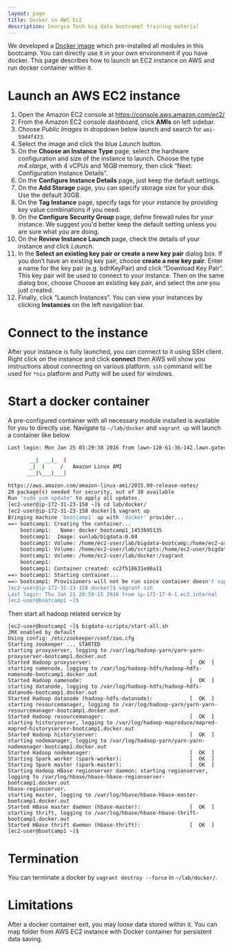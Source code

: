 ```yaml
---
layout: page
title: Docker in AWS Ec2
description: Georgia Tech big data bootcampt training material
---
```


We developed a [Docker image](https://hub.docker.com/r/sunlab/bigdata/) which pre-installed all modules in this bootcamp. You can directly use it in your own environment if you have docker. This page describes how to launch an EC2 instance on AWS and run docker container within it.

# Launch an AWS EC2 instance 
1.   Open the Amazon EC2 console at https://console.aws.amazon.com/ec2/
2.   From the Amazon EC2 console dashboard, click **AMIs** on left sidebar.
3.   Choose *Public Images* in dropdown below launch and search for `ami-59d4f433`.
4. Select the image and click the blue _Launch_ button.
5. On the **Choose an Instance Type** page, select the hardware configuration and size of the instance to launch.
Choose the type _m4.xlarge_, with 4 vCPUs and 16GB memory, then click “Next: Configuration Instance Details”.
6. On the **Configure Instance Details** page, just keep the default settings.
7.  On the **Add Storage** page, you can specify storage size for your disk. Use the default 30GB.
8. On the **Tag Instance** page, specify tags for your instance by providing key value combinations if you need.
9.  On the **Configure Security Group** page, define firewall rules for your instance. We suggest you'd better keep the default setting unless you are sure what you are doing.
10. On the **Review Instance Launch** page, check the details of your instance and click _Launch_.
11. In the **Select an existing key pair or create a new key pair** dialog box. If you don’t have an existing key pair, choose **create a new key pair**. Enter a name for the key pair (e.g. bdhKeyPair) and click “Download Key Pair”. This key pair will be used to connect to your instance. Then on the same dialog box, choose Choose an existing key pair, and select the one you just created. 
12.  Finally, click “Launch Instances”. You can view your instances by clicking **Instances** on the left navigation bar. 

# Connect to the instance
After your instance is fully launched, you can connect to it using SSH client. Right click on the instance and click **connect** then AWS will show you instructions about connecting on various platform. `ssh` command will be used for `*nix` platform and Putty will be used for windows.

# Start a docker container
A pre-configured container with all necessary module installed is available for you to directly use. Navigate to `~/lab/docker` and `vagrant up` will launch a container like below

```bash
Last login: Mon Jan 25 03:29:38 2016 from lawn-128-61-36-142.lawn.gatech.edu

       __|  __|_  )
       _|  (     /   Amazon Linux AMI
      ___|\___|___|

https://aws.amazon.com/amazon-linux-ami/2015.09-release-notes/
20 package(s) needed for security, out of 38 available
Run "sudo yum update" to apply all updates.
[ec2-user@ip-172-31-23-158 ~]$ cd lab/docker/
[ec2-user@ip-172-31-23-158 docker]$ vagrant up
Bringing machine 'bootcamp1' up with 'docker' provider...
==> bootcamp1: Creating the container...
    bootcamp1:   Name: docker_bootcamp1_1453695135
    bootcamp1:  Image: sunlab/bigdata:0.04
    bootcamp1: Volume: /home/ec2-user/lab/bigdata-bootcamp:/home/ec2-user/bigdata-bootcamp
    bootcamp1: Volume: /home/ec2-user/lab/scripts:/home/ec2-user/bigdata-scripts
    bootcamp1: Volume: /home/ec2-user/lab/docker:/vagrant
    bootcamp1:
    bootcamp1: Container created: cc2f518631e86a11
==> bootcamp1: Starting container...
==> bootcamp1: Provisioners will not be run since container doesn't support SSH.
[ec2-user@ip-172-31-23-158 docker]$ vagrant ssh
Last login: Thu Jan 21 20:59:15 2016 from ip-172-17-0-1.ec2.internal
[ec2-user@bootcamp1 ~]$
```

Then start all hadoop related service by 
```
[ec2-user@bootcamp1 ~]$ bigdata-scripts/start-all.sh
JMX enabled by default
Using config: /etc/zookeeper/conf/zoo.cfg
Starting zookeeper ... STARTED
starting proxyserver, logging to /var/log/hadoop-yarn/yarn-yarn-proxyserver-bootcamp1.docker.out
Started Hadoop proxyserver:                                [  OK  ]
starting namenode, logging to /var/log/hadoop-hdfs/hadoop-hdfs-namenode-bootcamp1.docker.out
Started Hadoop namenode:                                   [  OK  ]
starting datanode, logging to /var/log/hadoop-hdfs/hadoop-hdfs-datanode-bootcamp1.docker.out
Started Hadoop datanode (hadoop-hdfs-datanode):            [  OK  ]
starting resourcemanager, logging to /var/log/hadoop-yarn/yarn-yarn-resourcemanager-bootcamp1.docker.out
Started Hadoop resourcemanager:                            [  OK  ]
starting historyserver, logging to /var/log/hadoop-mapreduce/mapred-mapred-historyserver-bootcamp1.docker.out
Started Hadoop historyserver:                              [  OK  ]
starting nodemanager, logging to /var/log/hadoop-yarn/yarn-yarn-nodemanager-bootcamp1.docker.out
Started Hadoop nodemanager:                                [  OK  ]
Starting Spark worker (spark-worker):                      [  OK  ]
Starting Spark master (spark-master):                      [  OK  ]
Starting Hadoop HBase regionserver daemon: starting regionserver, logging to /var/log/hbase/hbase-hbase-regionserver-bootcamp1.docker.out
hbase-regionserver.
starting master, logging to /var/log/hbase/hbase-hbase-master-bootcamp1.docker.out
Started HBase master daemon (hbase-master):                [  OK  ]
starting thrift, logging to /var/log/hbase/hbase-hbase-thrift-bootcamp1.docker.out
Started HBase thrift daemon (hbase-thrift):                [  OK  ]
[ec2-user@bootcamp1 ~]$
```


# Termination
You can terminate a docker by `vagrant destroy --force` in `~/lab/docker/`. 

# Limitations
After a docker container exit, you may loose data stored within it. You can map folder from AWS EC2 instance with Docker container for persistent data saving.